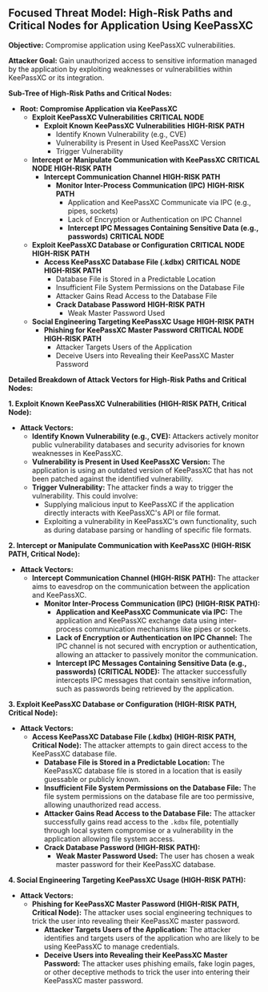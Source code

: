 ## Focused Threat Model: High-Risk Paths and Critical Nodes for Application Using KeePassXC

**Objective:** Compromise application using KeePassXC vulnerabilities.

**Attacker Goal:** Gain unauthorized access to sensitive information managed by the application by exploiting weaknesses or vulnerabilities within KeePassXC or its integration.

**Sub-Tree of High-Risk Paths and Critical Nodes:**

* **Root: Compromise Application via KeePassXC**
    * **Exploit KeePassXC Vulnerabilities** **CRITICAL NODE**
        * **Exploit Known KeePassXC Vulnerabilities** **HIGH-RISK PATH**
            * Identify Known Vulnerability (e.g., CVE)
            * Vulnerability is Present in Used KeePassXC Version
            * Trigger Vulnerability
    * **Intercept or Manipulate Communication with KeePassXC** **CRITICAL NODE** **HIGH-RISK PATH**
        * **Intercept Communication Channel** **HIGH-RISK PATH**
            * **Monitor Inter-Process Communication (IPC)** **HIGH-RISK PATH**
                * Application and KeePassXC Communicate via IPC (e.g., pipes, sockets)
                * Lack of Encryption or Authentication on IPC Channel
                * **Intercept IPC Messages Containing Sensitive Data (e.g., passwords)** **CRITICAL NODE**
    * **Exploit KeePassXC Database or Configuration** **CRITICAL NODE** **HIGH-RISK PATH**
        * **Access KeePassXC Database File (.kdbx)** **CRITICAL NODE** **HIGH-RISK PATH**
            * Database File is Stored in a Predictable Location
            * Insufficient File System Permissions on the Database File
            * Attacker Gains Read Access to the Database File
            * **Crack Database Password** **HIGH-RISK PATH**
                * Weak Master Password Used
    * **Social Engineering Targeting KeePassXC Usage** **HIGH-RISK PATH**
        * **Phishing for KeePassXC Master Password** **CRITICAL NODE** **HIGH-RISK PATH**
            * Attacker Targets Users of the Application
            * Deceive Users into Revealing their KeePassXC Master Password

**Detailed Breakdown of Attack Vectors for High-Risk Paths and Critical Nodes:**

**1. Exploit Known KeePassXC Vulnerabilities (HIGH-RISK PATH, Critical Node):**

* **Attack Vectors:**
    * **Identify Known Vulnerability (e.g., CVE):** Attackers actively monitor public vulnerability databases and security advisories for known weaknesses in KeePassXC.
    * **Vulnerability is Present in Used KeePassXC Version:** The application is using an outdated version of KeePassXC that has not been patched against the identified vulnerability.
    * **Trigger Vulnerability:** The attacker finds a way to trigger the vulnerability. This could involve:
        * Supplying malicious input to KeePassXC if the application directly interacts with KeePassXC's API or file format.
        * Exploiting a vulnerability in KeePassXC's own functionality, such as during database parsing or handling of specific file formats.

**2. Intercept or Manipulate Communication with KeePassXC (HIGH-RISK PATH, Critical Node):**

* **Attack Vectors:**
    * **Intercept Communication Channel (HIGH-RISK PATH):** The attacker aims to eavesdrop on the communication between the application and KeePassXC.
        * **Monitor Inter-Process Communication (IPC) (HIGH-RISK PATH):**
            * **Application and KeePassXC Communicate via IPC:** The application and KeePassXC exchange data using inter-process communication mechanisms like pipes or sockets.
            * **Lack of Encryption or Authentication on IPC Channel:** The IPC channel is not secured with encryption or authentication, allowing an attacker to passively monitor the communication.
            * **Intercept IPC Messages Containing Sensitive Data (e.g., passwords) (CRITICAL NODE):** The attacker successfully intercepts IPC messages that contain sensitive information, such as passwords being retrieved by the application.

**3. Exploit KeePassXC Database or Configuration (HIGH-RISK PATH, Critical Node):**

* **Attack Vectors:**
    * **Access KeePassXC Database File (.kdbx) (HIGH-RISK PATH, Critical Node):** The attacker attempts to gain direct access to the KeePassXC database file.
        * **Database File is Stored in a Predictable Location:** The KeePassXC database file is stored in a location that is easily guessable or publicly known.
        * **Insufficient File System Permissions on the Database File:** The file system permissions on the database file are too permissive, allowing unauthorized read access.
        * **Attacker Gains Read Access to the Database File:** The attacker successfully gains read access to the `.kdbx` file, potentially through local system compromise or a vulnerability in the application allowing file system access.
        * **Crack Database Password (HIGH-RISK PATH):**
            * **Weak Master Password Used:** The user has chosen a weak master password for their KeePassXC database.

**4. Social Engineering Targeting KeePassXC Usage (HIGH-RISK PATH):**

* **Attack Vectors:**
    * **Phishing for KeePassXC Master Password (HIGH-RISK PATH, Critical Node):** The attacker uses social engineering techniques to trick the user into revealing their KeePassXC master password.
        * **Attacker Targets Users of the Application:** The attacker identifies and targets users of the application who are likely to be using KeePassXC to manage credentials.
        * **Deceive Users into Revealing their KeePassXC Master Password:** The attacker uses phishing emails, fake login pages, or other deceptive methods to trick the user into entering their KeePassXC master password.